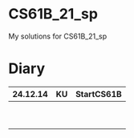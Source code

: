 # CS61B_21_sp
My solutions for CS61B_21_sp

# Diary

| 24.12.14 | KU | StartCS61B |
|----------|----|------------|
|          |    |            |
|          |    |            |
|          |    |            |
|          |    |            |
|          |    |            |
|          |    |            |
|          |    |            |
|          |    |            |
|          |    |            |

